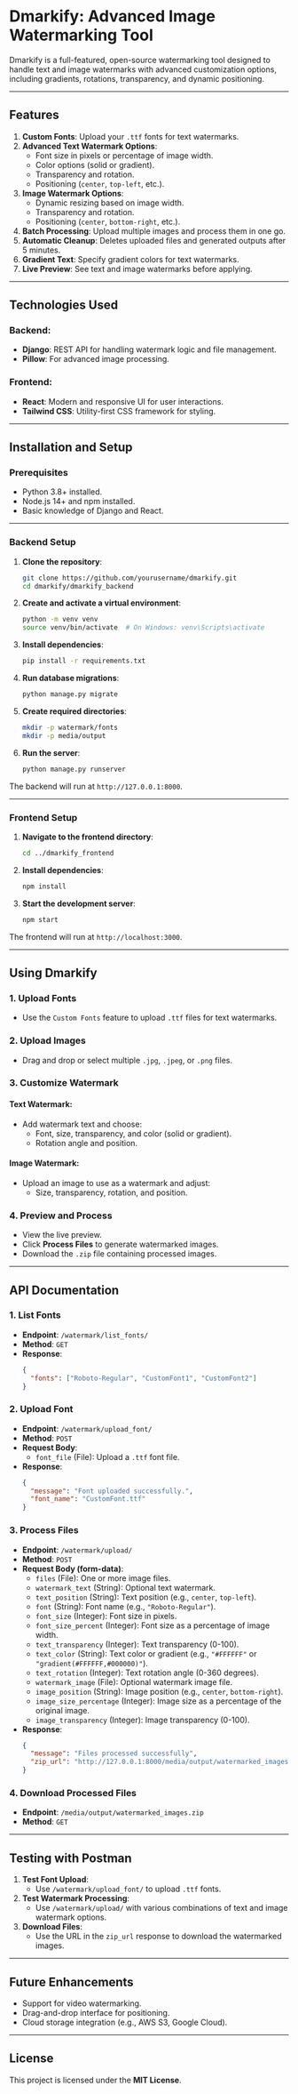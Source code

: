 # **Dmarkify: Advanced Image Watermarking Tool**

Dmarkify is a full-featured, open-source watermarking tool designed to handle text and image watermarks with advanced customization options, including gradients, rotations, transparency, and dynamic positioning.

---

## **Features**
1. **Custom Fonts**: Upload your `.ttf` fonts for text watermarks.
2. **Advanced Text Watermark Options**:
   - Font size in pixels or percentage of image width.
   - Color options (solid or gradient).
   - Transparency and rotation.
   - Positioning (`center`, `top-left`, etc.).
3. **Image Watermark Options**:
   - Dynamic resizing based on image width.
   - Transparency and rotation.
   - Positioning (`center`, `bottom-right`, etc.).
4. **Batch Processing**: Upload multiple images and process them in one go.
5. **Automatic Cleanup**: Deletes uploaded files and generated outputs after 5 minutes.
6. **Gradient Text**: Specify gradient colors for text watermarks.
7. **Live Preview**: See text and image watermarks before applying.

---

## **Technologies Used**
### Backend:
- **Django**: REST API for handling watermark logic and file management.
- **Pillow**: For advanced image processing.

### Frontend:
- **React**: Modern and responsive UI for user interactions.
- **Tailwind CSS**: Utility-first CSS framework for styling.

---

## **Installation and Setup**

### Prerequisites
- Python 3.8+ installed.
- Node.js 14+ and npm installed.
- Basic knowledge of Django and React.

---

### Backend Setup
1. **Clone the repository**:
   ```bash
   git clone https://github.com/yourusername/dmarkify.git
   cd dmarkify/dmarkify_backend
   ```

2. **Create and activate a virtual environment**:
   ```bash
   python -m venv venv
   source venv/bin/activate  # On Windows: venv\Scripts\activate
   ```

3. **Install dependencies**:
   ```bash
   pip install -r requirements.txt
   ```

4. **Run database migrations**:
   ```bash
   python manage.py migrate
   ```

5. **Create required directories**:
   ```bash
   mkdir -p watermark/fonts
   mkdir -p media/output
   ```

6. **Run the server**:
   ```bash
   python manage.py runserver
   ```

The backend will run at `http://127.0.0.1:8000`.

---

### Frontend Setup
1. **Navigate to the frontend directory**:
   ```bash
   cd ../dmarkify_frontend
   ```

2. **Install dependencies**:
   ```bash
   npm install
   ```

3. **Start the development server**:
   ```bash
   npm start
   ```

The frontend will run at `http://localhost:3000`.

---

## **Using Dmarkify**
### 1. Upload Fonts
- Use the `Custom Fonts` feature to upload `.ttf` files for text watermarks.

### 2. Upload Images
- Drag and drop or select multiple `.jpg`, `.jpeg`, or `.png` files.

### 3. Customize Watermark
#### Text Watermark:
- Add watermark text and choose:
  - Font, size, transparency, and color (solid or gradient).
  - Rotation angle and position.

#### Image Watermark:
- Upload an image to use as a watermark and adjust:
  - Size, transparency, rotation, and position.

### 4. Preview and Process
- View the live preview.
- Click **Process Files** to generate watermarked images.
- Download the `.zip` file containing processed images.

---

## **API Documentation**

### 1. **List Fonts**
- **Endpoint**: `/watermark/list_fonts/`
- **Method**: `GET`
- **Response**:
  ```json
  {
    "fonts": ["Roboto-Regular", "CustomFont1", "CustomFont2"]
  }
  ```

### 2. **Upload Font**
- **Endpoint**: `/watermark/upload_font/`
- **Method**: `POST`
- **Request Body**: 
  - `font_file` (File): Upload a `.ttf` font file.
- **Response**:
  ```json
  {
    "message": "Font uploaded successfully.",
    "font_name": "CustomFont.ttf"
  }
  ```

### 3. **Process Files**
- **Endpoint**: `/watermark/upload/`
- **Method**: `POST`
- **Request Body (form-data)**:
  - `files` (File): One or more image files.
  - `watermark_text` (String): Optional text watermark.
  - `text_position` (String): Text position (e.g., `center`, `top-left`).
  - `font` (String): Font name (e.g., `"Roboto-Regular"`).
  - `font_size` (Integer): Font size in pixels.
  - `font_size_percent` (Integer): Font size as a percentage of image width.
  - `text_transparency` (Integer): Text transparency (0-100).
  - `text_color` (String): Text color or gradient (e.g., `"#FFFFFF"` or `"gradient(#FFFFFF,#000000)"`).
  - `text_rotation` (Integer): Text rotation angle (0-360 degrees).
  - `watermark_image` (File): Optional watermark image file.
  - `image_position` (String): Image position (e.g., `center`, `bottom-right`).
  - `image_size_percentage` (Integer): Image size as a percentage of the original image.
  - `image_transparency` (Integer): Image transparency (0-100).
- **Response**:
  ```json
  {
    "message": "Files processed successfully",
    "zip_url": "http://127.0.0.1:8000/media/output/watermarked_images.zip"
  }
  ```

### 4. **Download Processed Files**
- **Endpoint**: `/media/output/watermarked_images.zip`
- **Method**: `GET`

---

## **Testing with Postman**
1. **Test Font Upload**:
   - Use `/watermark/upload_font/` to upload `.ttf` fonts.
2. **Test Watermark Processing**:
   - Use `/watermark/upload/` with various combinations of text and image watermark options.
3. **Download Files**:
   - Use the URL in the `zip_url` response to download the watermarked images.

---

## **Future Enhancements**
- Support for video watermarking.
- Drag-and-drop interface for positioning.
- Cloud storage integration (e.g., AWS S3, Google Cloud).

---

## **License**
This project is licensed under the **MIT License**.